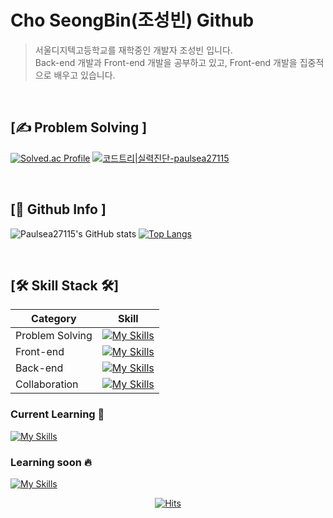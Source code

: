 # Cho SeongBin(조성빈) Github 
> 서울디지텍고등학교를 재학중인 개발자 조성빈 입니다. <br>
Back-end 개발과 Front-end 개발을 공부하고 있고, Front-end 개발을 집중적으로 배우고 있습니다.

<br>

## [✍ Problem Solving ]

[![Solved.ac Profile](http://mazassumnida.wtf/api/v2/generate_badge?boj=paulsea27115)](https://solved.ac/paulsea27115/) 
[![코드트리|실력진단-paulsea27115](https://banner.codetree.ai/v1/banner/paulsea27115)](https://www.codetree.ai/profiles/paulsea27115)

<br>

## [📄 Github Info ]
![Paulsea27115's GitHub stats](https://github-readme-stats.vercel.app/api?username=paulsea27115&theme=radical&show_icons=true)
[![Top Langs](https://github-readme-stats.vercel.app/api/top-langs/?username=paulsea27115&langs_count=8&layout=compact&theme=dark)](https://github.com/paulsea27115)

<br>

## [🛠 Skill Stack 🛠]

|Category|Skill|
|---|---|
|Problem Solving|[![My Skills](https://skillicons.dev/icons?i=python,cpp)](https://skillicons.dev)|
|Front-end|[![My Skills](https://skillicons.dev/icons?i=html,css,js,ts,react)](https://skillicons.dev)|
|Back-end|[![My Skills](https://skillicons.dev/icons?i=nodejs,expressjs,mongodb)](https://skillicons.dev)|
|Collaboration|[![My Skills](https://skillicons.dev/icons?i=github)](https://skillicons.dev)|

### Current Learning 🌊
[![My Skills](https://skillicons.dev/icons?i=react)](https://skillicons.dev)

### Learning soon 🔥
[![My Skills](https://skillicons.dev/icons?i=nextjs,fastapi)](https://skillicons.dev)



<div align="center">

  [![Hits](https://hits.seeyoufarm.com/api/count/incr/badge.svg?url=https%3A%2F%2Fgithub.com%2Fpaulsea27115&count_bg=%2379C83D&title_bg=%23555555&icon=&icon_color=%23E7E7E7&title=hits&edge_flat=false)](https://hits.seeyoufarm.com)

</div>
<!--
**paulsea27115/paulsea27115** is a ✨ _special_ ✨ repository because its `README.md` (this file) appears on your GitHub profile.

Here are some ideas to get you started:

- 🔭 I’m currently working on ...
- 🌱 I’m currently learning ...
- 👯 I’m looking to collaborate on ...
- 🤔 I’m looking for help with ...
- 💬 Ask me about ...
- 📫 How to reach me: ...
- 😄 Pronouns: ...
- ⚡ Fun fact: ...
-->
